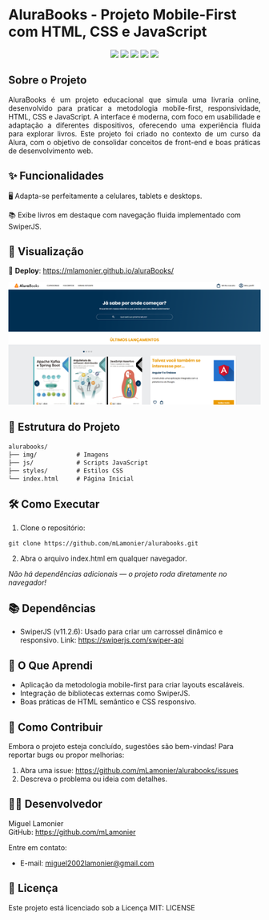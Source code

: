 # AluraBooks - Projeto Mobile-First com HTML, CSS e JavaScript 

<p align="center">
  <img src="https://img.shields.io/static/v1?label=html&message=marcacao&color=blue&style=for-the-badge&logo=HTML5"/>
  <img src="https://img.shields.io/static/v1?label=css3&message=estilizacao&color=blue&style=for-the-badge&logo=CSS3"/>
  <img src="https://img.shields.io/static/v1?label=javascript&message=linguagem&color=blue&style=for-the-badge&logo=JAVASCRIPT"/>
  <img src="https://img.shields.io/static/v1?label=GitHub%20Pages&message=deploy&color=blue&style=for-the-badge&logo=github"/>
  <img src="https://img.shields.io/static/v1?label=Status&message=Concluido&color=green&style=for-the-badge"/>
</p>

## Sobre o Projeto

<p align="justify">
  AluraBooks é um projeto educacional que simula uma livraria online, desenvolvido para praticar a metodologia mobile-first, responsividade, HTML, CSS e JavaScript. A interface é moderna, com foco em usabilidade e adaptação a diferentes dispositivos, oferecendo uma experiência fluida para explorar livros. Este projeto foi criado no contexto de um curso da Alura, com o objetivo de consolidar conceitos de front-end e boas práticas de desenvolvimento web.
</p>

## ✨ Funcionalidades

🖥️ Adapta-se perfeitamente a celulares, tablets e desktops. 

📚 Exibe livros em destaque com navegação fluida implementado com SwiperJS.

## 🚀 Visualização

🔗 **Deploy**: https://mlamonier.github.io/aluraBooks/

![AluraBooks Screenshot](img/captura%20de%20tela%20site.png)

## 📂 Estrutura do Projeto

```
alurabooks/
├── img/           # Imagens
├── js/            # Scripts JavaScript
├── styles/        # Estilos CSS
└── index.html     # Página Inicial
```

## 🛠️ Como Executar

1. Clone o repositório:

```
git clone https://github.com/mLamonier/alurabooks.git
```

2. Abra o arquivo index.html em qualquer navegador.

*Não há dependências adicionais — o projeto roda diretamente no navegador!*

## 📚 Dependências

- SwiperJS (v11.2.6): Usado para criar um carrossel dinâmico e responsivo. Link: https://swiperjs.com/swiper-api

## 🧠 O Que Aprendi

- Aplicação da metodologia mobile-first para criar layouts escaláveis.
- Integração de bibliotecas externas como SwiperJS.
- Boas práticas de HTML semântico e CSS responsivo.

## 🤝 Como Contribuir

Embora o projeto esteja concluído, sugestões são bem-vindas! Para reportar bugs ou propor melhorias:
1. Abra uma issue: https://github.com/mLamonier/alurabooks/issues
2. Descreva o problema ou ideia com detalhes.

## 👨‍💻 Desenvolvedor

Miguel Lamonier  
GitHub: https://github.com/mLamonier

Entre em contato:    
- E-mail: miguel2002lamonier@gmail.com

## 📜 Licença

Este projeto está licenciado sob a Licença MIT: LICENSE
